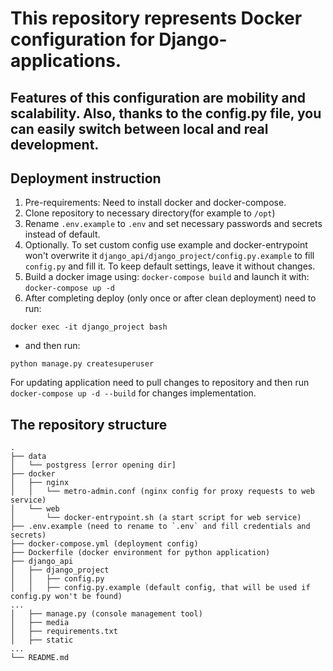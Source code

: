 # This repository represents Docker configuration for Django-applications.
## Features of this configuration are mobility and scalability. Also, thanks to the config.py file, you can easily switch between local and real development.

## Deployment instruction
1. Pre-requirements: Need to install docker and docker-compose.
1. Clone repository to necessary directory(for example to `/opt`)
1. Rename `.env.example` to `.env` and set necessary passwords and secrets instead of default.
1. Optionally. To set custom config use example and docker-entrypoint won't overwrite it `django_api/django_project/config.py.example` to fill `config.py` and fill it. To keep default settings, leave it without changes.
1. Build a docker image using: `docker-compose build` and launch it with: `docker-compose up -d`
1. After completing deploy (only once or after clean deployment) need to run:

`docker exec -it django_project bash`

* and then run:

`python manage.py createsuperuser`

For updating application need to pull changes to repository and then run `docker-compose up -d --build` for changes implementation.

## The repository structure
```
.
├── data
│   └── postgress [error opening dir]
├── docker
│   ├── nginx
│   │   └── metro-admin.conf (nginx config for proxy requests to web service)
│   └── web
│       └── docker-entrypoint.sh (a start script for web service)
├── .env.example (need to rename to `.env` and fill credentials and secrets)
├── docker-compose.yml (deployment config)
├── Dockerfile (docker environment for python application)
├── django_api
│   ├── django_project
│   │   ├── config.py
│   │   ├── config.py.example (default config, that will be used if config.py won't be found)
...
│   ├── manage.py (console management tool)
│   ├── media
│   ├── requirements.txt
│   ├── static
...
└── README.md

```

